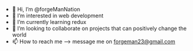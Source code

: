 - 👋 Hi, I’m @forgeManNation
- 👀 I’m interested in web development
- 🌱 I’m currently learning redux
- 💞️ I’m looking to collaborate on projects that can positively change the world
- 📫 How to reach me --> message me on forgeman23@gmail.com

<!---
forgeManNation/forgeManNation is a ✨ special ✨ repository because its `README.md` (this file) appears on your GitHub profile.
You can click the Preview link to take a look at your changes.
--->

